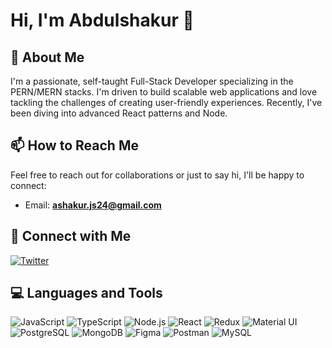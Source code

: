 # Hi, I'm Abdulshakur 👋

## 🚀 About Me
I'm a passionate, self-taught Full-Stack Developer specializing in the PERN/MERN stacks.  I'm driven to build scalable web applications and love tackling the challenges of creating user-friendly experiences.  Recently, I've been diving into advanced React patterns and Node.

## 📫 How to Reach Me
Feel free to reach out for collaborations or just to say hi, I'll be happy to connect:
- Email: **ashakur.js24@gmail.com**

## 🤝 Connect with Me
[![Twitter](https://img.shields.io/twitter/follow/Ashakur_js24?style=social)](https://twitter.com/Ashakur_js24)

## 💻 Languages and Tools
![JavaScript](https://img.shields.io/badge/-JavaScript-F7DF1E?style=flat-square&logo=javascript&logoColor=black)
![TypeScript](https://img.shields.io/badge/-TypeScript-3178C6?style=flat-square&logo=typescript&logoColor=white)
![Node.js](https://img.shields.io/badge/-Node.js-339933?style=flat-square&logo=nodedotjs&logoColor=white)
![React](https://img.shields.io/badge/-React-61DAFB?style=flat-square&logo=react&logoColor=black)
![Redux](https://img.shields.io/badge/-Redux-764ABC?style=flat-square&logo=redux&logoColor=white)
![Material UI](https://img.shields.io/badge/-Material--UI-007FFF?style=flat-square&logo=mui&logoColor=white)
![PostgreSQL](https://img.shields.io/badge/-PostgreSQL-4169E1?style=flat-square&logo=postgresql&logoColor=white)
![MongoDB](https://img.shields.io/badge/-MongoDB-47A248?style=flat-square&logo=mongodb&logoColor=white)
![Figma](https://img.shields.io/badge/-Figma-F24E1E?style=flat-square&logo=figma&logoColor=white)
![Postman](https://img.shields.io/badge/-Postman-FF6C37?style=flat-square&logo=postman&logoColor=white)
![MySQL](https://img.shields.io/badge/-MySQL-4479A1?style=flat-square&logo=mysql&logoColor=white)
